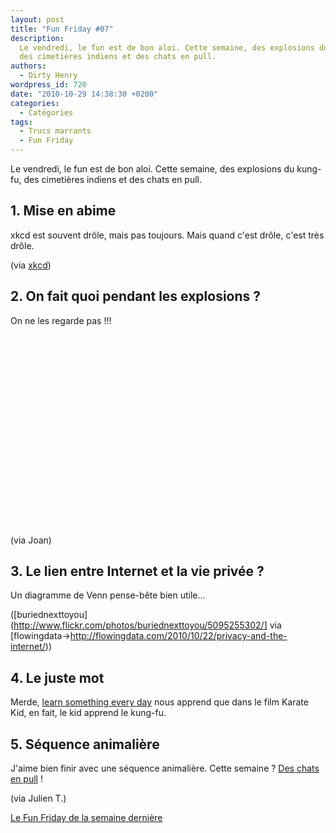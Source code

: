 ```yaml
---
layout: post
title: "Fun Friday #07"
description:
  Le vendredi, le fun est de bon aloi. Cette semaine, des explosions du kung-fu,
  des cimetières indiens et des chats en pull.
authors:
  - Dirty Henry
wordpress_id: 720
date: "2010-10-29 14:38:30 +0200"
categories:
  - Catégories
tags:
  - Trucs marrants
  - Fun Friday
---
```


Le vendredi, le fun est de bon aloi. Cette semaine, des explosions du kung-fu,
des cimetières indiens et des chats en pull.

<h2>1. Mise en abime</h2>

xkcd est souvent drôle, mais pas toujours. Mais quand c'est drôle, c'est très
drôle.

<img445>

(via [xkcd](http://xkcd.com/782/))

<h2>2. On fait quoi pendant les explosions ?</h2>

On ne les regarde pas !!!

<object width="500" height="306"><param name="movie" value="http://www.youtube.com/v/Sqz5dbs5zmo?fs=1&hl=fr_FR"></param><param name="allowFullScreen" value="true"></param><param name="allowscriptaccess" value="always"></param><embed src="http://www.youtube.com/v/Sqz5dbs5zmo?fs=1&hl=fr_FR" type="application/x-shockwave-flash" allowscriptaccess="always" allowfullscreen="true" width="500" height="306"></embed></object>

(via Joan)

<h2>3. Le lien entre Internet et la vie privée ?</h2>

Un diagramme de Venn pense-bête bien utile…

<img446>

([buriednexttoyou](http://www.flickr.com/photos/buriednexttoyou/5095255302/] via
[flowingdata->http://flowingdata.com/2010/10/22/privacy-and-the-internet/))

<h2>4. Le juste mot</h4>

Merde,
[learn something every day](http://cargocollective.com/learnsomethingeveryday/699253/October-13)
nous apprend que dans le film Karate Kid, en fait, le kid apprend le kung-fu.

<h2>5. Séquence animalière</h2>

J'aime bien finir avec une séquence animalière. Cette semaine ?
[Des chats en pull](http://www.topito.com/top-des-photos-de-chats-a-pull) !

(via Julien T.)

[Le Fun Friday de la semaine dernière](718)
